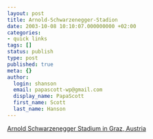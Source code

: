 ```yaml
---
layout: post
title: Arnold-Schwarzenegger-Stadion
date: 2003-10-08 10:10:07.000000000 +02:00
categories:
- quick links
tags: []
status: publish
type: post
published: true
meta: {}
author:
  login: shanson
  email: papascott-wp@gmail.com
  display_name: PapaScott
  first_name: Scott
  last_name: Hanson
---
```

<p><a title="could be worse, could be named after AOL..." href="http://babble.antville.org/stories/539344/">Arnold Schwarzenegger Stadium in Graz, Austria</a></p>
